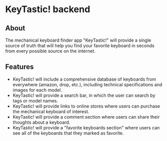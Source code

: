 # KeyTastic! backend

## About
The mechanical keyboard finder app "KeyTastic!" will provide a single source of truth that will help you find your favorite keyboard in seconds from every possible source on the internet.

## Features
* KeyTastic! will include a comprehensive database of keyboards from everywhere (amazon, drop, etc.), including technical specifications and images for each model.
* KeyTastic! will provide a search bar, in which the user can search by tags or model names.
* KeyTastic! will provide links to online stores where users can purchase the mechanical keyboard of interest.
* KeyTastic! will provide a comment section where users can share their thoughts about a keyboard.
* KeyTastic! will provide a "favorite keyboards section" where users can see all of the keyboards that they marked as favorite.


